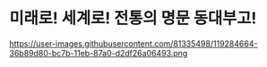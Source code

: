 # 미래로! 세계로! 전통의 명문 동대부고!

https://user-images.githubusercontent.com/81335498/119284664-36b89d80-bc7b-11eb-87a0-d2df26a06493.png


